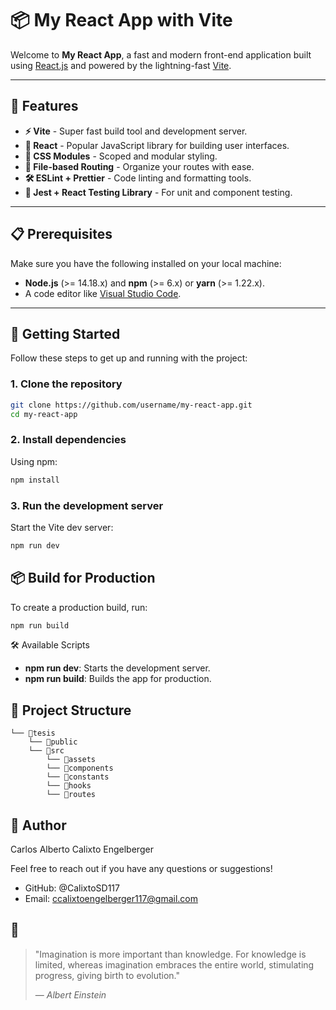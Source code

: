 # 📦 **My React App with Vite**

Welcome to **My React App**, a fast and modern front-end application built using [React.js](https://reactjs.org/) and powered by the lightning-fast [Vite](https://vitejs.dev/).

---

## 🚀 **Features**

- **⚡️ Vite** - Super fast build tool and development server.
- **🔄 React** - Popular JavaScript library for building user interfaces.
- **🎨 CSS Modules** - Scoped and modular styling.
- **📂 File-based Routing** - Organize your routes with ease.
- **🛠️ ESLint + Prettier** - Code linting and formatting tools.
- **🔧 Jest + React Testing Library** - For unit and component testing.

---

## 📋 **Prerequisites**

Make sure you have the following installed on your local machine:

- **Node.js** (>= 14.18.x) and **npm** (>= 6.x) or **yarn** (>= 1.22.x).
- A code editor like [Visual Studio Code](https://code.visualstudio.com/).

---

## 🚀 **Getting Started**

Follow these steps to get up and running with the project:

### 1. **Clone the repository**

```bash
git clone https://github.com/username/my-react-app.git
cd my-react-app
```

### 2. **Install dependencies**

Using npm:
```bash
npm install
```
### 3. **Run the development server**


Start the Vite dev server:

```bash
npm run dev
```

## 📦 **Build for Production**

To create a production build, run:

```bash
npm run build
```


🛠️ Available Scripts
- **npm run dev**: Starts the development server.
- **npm run build**: Builds the app for production.

## 📁 **Project Structure**

```
└── 📁tesis
    └── 📁public
    └── 📁src
        └── 📁assets
        └── 📁components
        └── 📁constants
        └── 📁hooks
        └── 📁routes
```



## 👤 **Author**
Carlos Alberto Calixto Engelberger

Feel free to reach out if you have any questions or suggestions!

- GitHub: @CalixtoSD117
- Email: ccalixtoengelberger117@gmail.com







## **🎨**

> "Imagination is more important than knowledge. For knowledge is limited, whereas imagination embraces the entire world, stimulating progress, giving birth to evolution."
>
> — *Albert Einstein*
